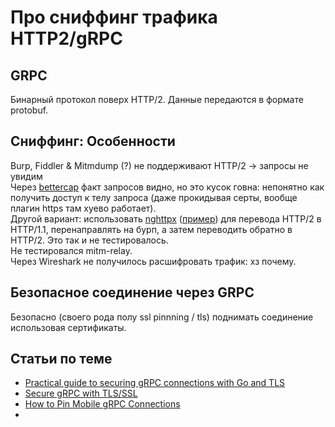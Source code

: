 # Про сниффинг трафика HTTP2/gRPC

## GRPC

Бинарный протокол поверх HTTP/2. Данные передаются в формате protobuf.

## Сниффинг: Особенности

Burp, Fiddler & Mitmdump (?) не поддерживают HTTP/2 -> запросы не увидим\
Через [bettercap](https://www.bettercap.org/modules/ethernet/net.sniff/) факт запросов видно, но это кусок говна: непонятно как получить доступ к телу запроса (даже прокидывая серты, вообще плагин https там хуево работает).\
Другой вариант: использовать [nghttpx](https://nghttp2.org/documentation/nghttpx-howto.html) ([пример](https://security.stackexchange.com/questions/205388/how-to-mitm-http-2-traffic)) для перевода HTTP/2 в HTTP/1.1, перенаправлять на бурп, а затем переводить обратно в HTTP/2. Это так и не тестировалось.\
Не тестировался mitm-relay.\
Через Wireshark не получилось расшифровать трафик: хз почему.

## Безопасное соединение через GRPC

Безопасно (своего рода полу ssl pinnning / tls) поднимать соединение использовая сертификаты.

## Статьи по теме

* [Practical guide to securing gRPC connections with Go and TLS](https://itnext.io/practical-guide-to-securing-grpc-connections-with-go-and-tls-part-1-f63058e9d6d1)
* [Secure gRPC with TLS/SSL](https://bbengfort.github.io/programmer/2017/03/03/secure-grpc.html)
* [How to Pin Mobile gRPC Connections](https://hackernoon.com/how-to-pin-mobile-grpc-connections-fd3ff1143dda)
*
